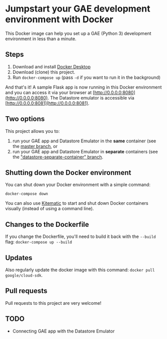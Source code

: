 # Jumpstart your GAE development environment with Docker

This Docker image can help you set up a GAE (Python 3) development environment in less than a minute.

## Steps

1. Download and install [Docker Desktop](https://www.docker.com/products/docker-desktop)
2. Download (clone) this project.
3. Run `docker-compose up` (pass `-d` if you want to run it in the background)

And that's it! A sample Flask app is now running in this Docker environment and you can access it via your browser at [http://0.0.0.0:8080](http://0.0.0.0:8080). The Datastore emulator is accessible via [http://0.0.0.0:8081](http://0.0.0.0:8081).

## Two options

This project allows you to:

1. run your GAE app and Datastore Emulator in the **same** container (see the [master branch](https://github.com/ramuta/docker-gae-py3-datastore/tree/master), or
2. run your GAE app and Datastore Emulator in **separate** containers (see the ["datastore-separate-container" branch](https://github.com/ramuta/docker-gae-py3-datastore/tree/datastore-separate-container).

## Shutting down the Docker environment

You can shut down your Docker environment with a simple command:

	docker-compose down

You can also use [Kitematic](https://kitematic.com/) to start and shut down Docker containers visually (instead of using a command line).

## Changes to the Dockerfile

If you change the Dockerfile, you'll need to build it back with the `--build` flag: `docker-compose up --build`

## Updates

Also regularly update the docker image with this command: `docker pull google/cloud-sdk`.

## Pull requests

Pull requests to this project are very welcome!

## TODO

- Connecting GAE app with the Datastore Emulator